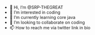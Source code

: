 - 👋 Hi, I’m @SRP-THEGREAT
- 👀 I’m interested in coding
- 🌱 I’m currently learning core java
- 💞️ I’m looking to collaborate on coding
- 📫 How to reach me via twitter link in bio

<!---
SRP-THEGREAT/SRP-THEGREAT is a ✨ special ✨ repository because its `README.md` (this file) appears on your GitHub profile.
You can click the Preview link to take a look at your changes.
--->
